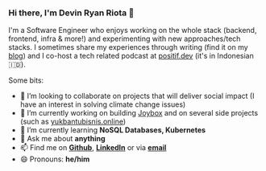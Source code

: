 ### Hi there, I'm Devin Ryan Riota 👋

I'm a Software Engineer who enjoys working on the whole stack (backend, frontend, infra & more!) and experimenting with new approaches/tech stacks. I sometimes share my experiences through writing (find it on my [blog](https://devinryanriota.com/blog)) and I co-host a tech related podcast at [positif.dev](https://positif.dev/) (it's in Indonesian 🇮🇩).

<!--
**devinryanriota/devinryanriota** is a ✨ _special_ ✨ repository because its `README.md` (this file) appears on your GitHub profile.
-->

Some bits:
- 👯 I’m looking to collaborate on projects that will deliver social impact (I have an interest in solving climate change issues)
- 🔭 I’m currently working on building [Joybox](https://joybox.co.id/) and on several side projects (such as [yukbantubisnis.online](http://yukbantubisnisonline.com/))
- 🌱 I’m currently learning __NoSQL Databases, Kubernetes__
- 💬 Ask me about __anything__
- 📫 Find me on __[Github](https://github.com/devinryanriota)__, __[LinkedIn](https://linkedin.com/in/devinryanriota)__ or via __[email](mailto:devinryanriota@gmail.com)__
- 😄 Pronouns: __he/him__

